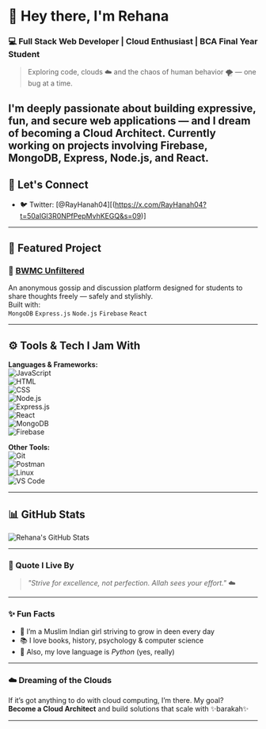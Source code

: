 # 👋 Hey there, I'm Rehana  
### 💻 Full Stack Web Developer | Cloud Enthusiast | BCA Final Year Student  
> Exploring code, clouds ☁️ and the chaos of human behavior 🌪️ — one bug at a time.

I'm deeply passionate about building expressive, fun, and secure web applications — and I dream of becoming a Cloud Architect. Currently working on projects involving Firebase, MongoDB, Express, Node.js, and React.
---

## 🚀 Let's Connect
- 🐦 Twitter: [@RayHanah04][(https://x.com/RayHanah04?t=50aIGl3R0NPfPepMvhKEGQ&s=09)]

---

## 🌟 Featured Project  
### 💬 [BWMC Unfiltered](https://github.com/Rehana-Rahman/bwmc-unfiltered)  
An anonymous gossip and discussion platform designed for students to share thoughts freely — safely and stylishly.  
Built with:  
`MongoDB` `Express.js` `Node.js` `Firebase` `React`  

---

## ⚙️ Tools & Tech I Jam With  
**Languages & Frameworks:**  
![JavaScript](https://img.shields.io/badge/JavaScript-yellow?style=flat&logo=javascript)  
![HTML](https://img.shields.io/badge/HTML5-orange?style=flat&logo=html5)  
![CSS](https://img.shields.io/badge/CSS3-blue?style=flat&logo=css3)  
![Node.js](https://img.shields.io/badge/Node.js-339933?style=flat&logo=node.js&logoColor=white)  
![Express.js](https://img.shields.io/badge/Express.js-grey?style=flat&logo=express)  
![React](https://img.shields.io/badge/React-61DAFB?style=flat&logo=react)  
![MongoDB](https://img.shields.io/badge/MongoDB-4EA94B?style=flat&logo=mongodb)  
![Firebase](https://img.shields.io/badge/Firebase-FFCA28?style=flat&logo=firebase)  

**Other Tools:**  
![Git](https://img.shields.io/badge/Git-F05032?style=flat&logo=git&logoColor=white)  
![Postman](https://img.shields.io/badge/Postman-FF6C37?style=flat&logo=postman)  
![Linux](https://img.shields.io/badge/Linux-FCC624?style=flat&logo=linux&logoColor=black)  
![VS Code](https://img.shields.io/badge/VS%20Code-007ACC?style=flat&logo=visual-studio-code)  

---

## 📊 GitHub Stats  
![Rehana's GitHub Stats](https://github-readme-stats.vercel.app/api?username=Rehana-Rahman&show_icons=true&theme=tokyonight&hide_title=true)

---

### 💭 Quote I Live By  
> *"Strive for excellence, not perfection. Allah sees your effort."* ☁️

---

### ✨ Fun Facts  
- 🌙 I’m a Muslim Indian girl striving to grow in deen every day  
- 📚 I love books, history, psychology & computer science  
- 🧠 Also, my love language is *Python* (yes, really)

---

### ☁️ Dreaming of the Clouds  
If it’s got anything to do with cloud computing, I’m there. My goal?  
**Become a Cloud Architect** and build solutions that scale with ✨barakah✨

---

